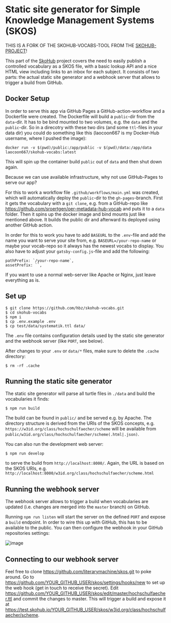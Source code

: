 # Static site generator for Simple Knowledge Management Systems (SKOS)

THIS IS A FORK OF THE SKOHUB-VOCABS-TOOL FROM THE [SKOHUB-PROJECT](http://skohub.io)!

This part of the [SkoHub](http://skohub.io) project covers the need to easily publish a controlled vocabulary as a SKOS file, with a basic lookup API and a nice HTML view including links to an inbox for each subject. It consists of two parts: the actual static site generator and a webhook server that allows to trigger a build from GitHub.

## Docker Setup

In order to serve this app via GitHub Pages a GitHub-action-workflow and a Dockerfile were created. The Dockerfile will build a `public`-dir from the `data`-dir. It has to be bind mounted to two volumes, e.g. the `data` and the `public`-dir. So in a direcotry with these two dirs (and some `ttl`-files in your data dir) you could do something like this (laocoon667 is my Docker-Hub username, where I pushed the image):

`docker run -v $(pwd)/public:/app/public -v $(pwd)/data:/app/data laocoon667/skohub-vocabs:latest`

This will spin up the container build `public` out of `data` and then shut down again.

Because we can use available infrastructure, why not use GitHub-Pages to serve our app?

For this to work a workflow file `.github/workflows/main.yml` was created, which will automatically deploy the `public`-dir to the `gh-pages`-branch. First it gets the vocabulary with a `git clone`, e.g. from a GitHub-repo like <https://github.com/sroertgen/oer-metadata-hub-vocab> and puts it to a `data` folder. Then it spins up the docker image and bind mounts just like mentioned above. It builds the public dir and afterward its deployed using another GitHub action.

In order for this to work you have to add `BASEURL` to the `.env`-file and add the name you want to serve your site from, e.g. `BASEURL=/your-repo-name` or maybe your vocab-repo so it always has the newest vocabs to display. You also have to adjust your `gatsby-config.js`-file and add the following:

    pathPrefix: `/your-repo-name`,
    assetPrefix: ``,

If you want to use a normal web-server like Apache or Nginx, just leave everything as is.

## Set up

    $ git clone https://github.com/hbz/skohub-vocabs.git
    $ cd skohub-vocabs
    $ npm i
    $ cp .env.example .env
    $ cp test/data/systematik.ttl data/

The `.env` file contains configuration details used by the static site generator and the webhook server (like `PORT`, see below).

After changes to your `.env` or `data/*` files, make sure to delete the `.cache` directory:

    $ rm -rf .cache

## Running the static site generator

The static site generator will parse all turtle files in `./data` and build the vocabularies it finds:

    $ npm run build

The build can be found in `public/` and be served e.g. by Apache. The directory structure is derived from the URIs of the SKOS concepts, e.g. `https://w3id.org/class/hochschulfaecher/scheme` will be available from `public/w3id.org/class/hochschulfaecher/scheme(.html|.json)`.

You can also run the development web server:

    $ npm run develop

to serve the build from `http://localhost:8000/`. Again, the URL is based on the SKOS URIs, e.g. `http://localhost:8000/w3id.org/class/hochschulfaecher/scheme.html`

## Running the webhook server

The webhook server allows to trigger a build when vocabularies are updated (i.e. changes are merged into the `master` branch) on GitHub.

Running `npm run listen` will start the server on the defined `PORT` and expose a `build` endpoint. In order to wire this up with GitHub, this has to be available to the public. You can then configure the webhook in your GitHub repositories settings:

![image](https://user-images.githubusercontent.com/149825/62695510-c756b880-b9d6-11e9-86a9-0c4dcd6bc2cd.png)

## Connecting to our webhook server

Feel free to clone https://github.com/literarymachine/skos.git to poke around. Go to https://github.com/YOUR_GITHUB_USER/skos/settings/hooks/new to set up the web hook (get in touch to receive the secret). Edit https://github.com/YOUR_GITHUB_USER/skos/edit/master/hochschulfaecher.ttl and commit the changes to master. This will trigger a build and expose it at https://test.skohub.io/YOUR_GITHUB_USER/skos/w3id.org/class/hochschulfaecher/scheme.
